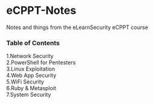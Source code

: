 # eCPPT-Notes
Notes and things from the eLearnSecurity eCPPT course

### Table of Contents
1.Network Security  
2.PowerShell for Pentesters  
3.Linux Exploitation  
4.Web App Security  
5.WiFi Security  
6.Ruby & Metasploit  
7.System Security  

